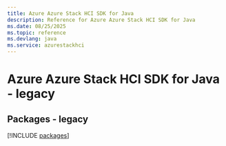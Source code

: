 ```yaml
---
title: Azure Azure Stack HCI SDK for Java
description: Reference for Azure Azure Stack HCI SDK for Java
ms.date: 08/25/2025
ms.topic: reference
ms.devlang: java
ms.service: azurestackhci
---
```

# Azure Azure Stack HCI SDK for Java - legacy
## Packages - legacy
[!INCLUDE [packages](azure-stack-hci-index.md)]